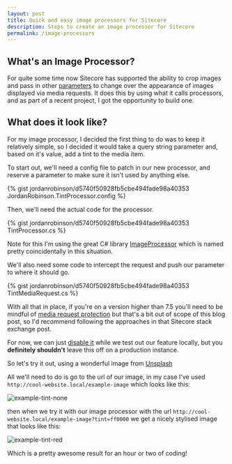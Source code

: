 ```yaml
---
layout: post
title: Quick and easy image processors for Sitecore
description: Steps to create an image processor for Sitecore
permalink: /image-processors
---
```


## What's an Image Processor?

For quite some time now Sitecore has supported the ability to crop images and pass in other [parameters](https://briancaos.wordpress.com/2011/02/28/sitecore-image-parameters/) to change over the appearance of images displayed via media requests. It does this by using what it calls processors, and as part of a recent project, I got the opportunity to build one.

## What does it look like?

For my image processor, I decided the first thing to do was to keep it relatively simple, so I decided it would take a query string parameter and, based on it's value, add a tint to the media item.

To start out, we'll need a config file to patch in our new processor, and reserve a parameter to make sure it isn't used by anything else.

{% gist jordanrobinson/d5740f50928fb5cbe494fade98a40353 JordanRobinson.TintProcessor.config %}

Then, we'll need the actual code for the processor.

{% gist jordanrobinson/d5740f50928fb5cbe494fade98a40353 TintProcessor.cs %}

Note for this I'm using the great C# library [ImageProcessor](http://imageprocessor.org/) which is named pretty coincidentally in this situation.

We'll also need some code to intercept the request and push our parameter to where it should go.

{% gist jordanrobinson/d5740f50928fb5cbe494fade98a40353 TintMediaRequest.cs %}

With all that in place, if you're on a version higher than 7.5 you'll need to be mindful of [media request protection](https://sitecore.stackexchange.com/questions/249/mediarequestprotection-an-invalid-missing-hash-value-was-encountered) but that's a bit out of scope of this blog post, so I'd recommend following the approaches in that Sitecore stack exchange post.

For now, we can just [disable it](https://doc.sitecore.net/sitecore_experience_platform/setting_up_and_maintaining/security_hardening/configuring/protect_media_request) while we test out our feature locally, but you **definitely shouldn't** leave this off on a production instance.

So let's try it out, using a wonderful image from [Unsplash](https://unsplash.com/photos/FPyGfMHXWZU?utm_source=unsplash&utm_medium=referral&utm_content=creditCopyText)

All we'll need to do is go to the url of our image, in my case I've used `http://cool-website.local/example-image` which looks like this:

![example-tint-none](https://user-images.githubusercontent.com/1202911/34882312-21c07960-f7ae-11e7-9791-a954ebfac133.jpg)

then when we try it with our image processor with the url `http://cool-website.local/example-image?tint=ff0000` we get a nicely stylised image that looks like this:

![example-tint-red](https://user-images.githubusercontent.com/1202911/34882330-2acd4a4c-f7ae-11e7-8518-1aabc206f80c.jpg)

Which is a pretty awesome result for an hour or two of coding! 
